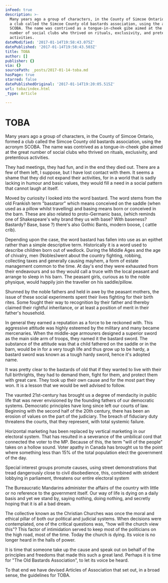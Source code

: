 ```yaml
---
inFeed: true
description: >-
  Many years ago a group of characters, in the County of Simcoe Ontario, formed
  a club called the Simcoe County old bastards association, using the acronym
  SCOBA. The name was contrived as a tongue-in-cheek gibe aimed at the great
  number of social clubs who thrived on rituals, exclusivity, and pretentious
  activities.
dateModified: '2017-01-14T19:58:43.075Z'
datePublished: '2017-01-14T19:58:43.503Z'
title: TOBA
author: []
publisher: {}
via: {}
sourcePath: _posts/2017-01-14-toba.md
hasPage: true
starred: false
datePublishedOriginal: '2017-01-14T19:20:05.515Z'
url: toba/index.html
_type: Article

---
```

# **TOBA**

Many years ago a group of characters, in the County of Simcoe Ontario, formed a club called the Simcoe County old bastards association, using the acronym SCOBA. The name was contrived as a tongue-in-cheek gibe aimed at the great number of social clubs who thrived on rituals, exclusivity, and pretentious activities.

They had meetings, they had fun, and in the end they died out. There are a few of them left, I suppose, but I have lost contact with them. It seems a shame that they did not expand their activities, for in a world that is sadly lacking in humour and basic values, they would fill a need in a social pattern that cannot laugh at itself.

Moved by curiosity I looked into the word bastard. The word stems from the old Frankish term "basstaror" which means conceived on the saddle (when used as a pillow whilst travelling) and basing means born or conceived in the barn. These are also related to proto-Germanic bass, (which reminds one of Shakespeare's why brand they us with base? With baseness? Bastardy? Base, base ?) there's also Gothic Bants, modern boose, ( cattle crib).

Depending upon the case, the word bastard has fallen into use as an epithet rather than a simple descriptive term. Historically it is a word used to describe children born out of wedlock. During the Middle Ages and the age of chivalry, men (Nobles)went about the country fighting, robbing, collecting taxes and generally causing mayhem, a form of estate management common to the time. At day's end they were exhausted from their endeavours and so they would call a truce with the local peasant and arrange to sleep in his barn. The peasant girls, curious as to the noble physique, would happily join the traveller on his saddle/pillow.

Shunned by the noble fathers and held in awe by the peasant mothers, the issue of these social experiments spent their lives fighting for their birth rites. Some fought their way to recognition by their father and thereby claimed their rightful inheritance, or at least a position of merit in their father's household.

In general they earned a reputation as a force to be reckoned with. This aggressive attitude was highly esteemed by the military and many became mercenaries. When the middle-age armourers designed a superior sword as the main side arm of troops, they named it the bastard sword. The substance of the attitude was that a child fathered on the saddle or in the barn, would be in for a very tough life and thus grow up to be hardy, a bastard sword was known as a tough hardy sword, hence it's adopted name.

It was pretty clear to the bastards of old that if they wanted to live with their full birthrights, they had to demand them, fight for them, and protect them with great care. They took up their own cause and for the most part they won. It is a lesson that we would be well advised to follow.

The vaunted 21st-century has brought us a degree of mendacity in public life that was never envisioned by the founding fathers of our democratic systems. Democratic principles have long since left our courts of law. Beginning with the second half of the 20th century, there has been an erosion of values on the part of the judiciary. The breach of fiduciary duty threatens the courts, that they represent, with total systemic failure.

Horizontal marketing has been replaced by vertical marketing in our electoral system. That has resulted in a severance of the umbilical cord that connected the voter to the MP. Because of this, the term "will of the people" takes on a hollow sound. Voter apathy in Canada has brought us to the point where something less than 15% of the total population elect the government of the day.

Special interest groups promote causes, using street demonstrations that tread dangerously close to civil disobedience, this, combined with strident lobbying in parliament, threatens our entire electoral system

The Bureaucratic Mandarins administer the affairs of the country with little or no reference to the government itself. Our way of life is dying on a daily basis and yet we stand by, saying nothing, doing nothing, and secretly hoping that it is all a bad dream.

The collective known as the Christian Churches was once the moral and ethical pillar of both our political and judicial systems. When decisions were contemplated, one of the critical questions was, "how will the church view this"? This factor of intimidation served to keep most of the politicians on the high road, most of the time. Today the church is dying. Its voice is no longer heard in the halls of power.

It is time that someone take up the cause and speak out on behalf of the principles and freedoms that made this such a great land. Perhaps it is time for "The Old Bastards Association", to let its voice be heard.

To that end we have devised Articles of Association that set out, in a broad sense, the guidelines for TOBA.
